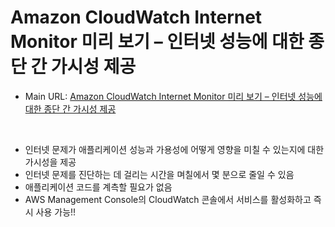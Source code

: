 # Amazon CloudWatch Internet Monitor 미리 보기 – 인터넷 성능에 대한 종단 간 가시성 제공

- Main URL: [Amazon CloudWatch Internet Monitor 미리 보기 – 인터넷 성능에 대한 종단 간 가시성 제공](https://aws.amazon.com/ko/blogs/korea/cloudwatch-internet-monitor-end-to-end-visibility-into-internet-performance-for-your-applications/)


<br>

- 인터넷 문제가 애플리케이션 성능과 가용성에 어떻게 영향을 미칠 수 있는지에 대한 가시성을 제공
- 인터넷 문제를 진단하는 데 걸리는 시간을 며칠에서 몇 분으로 줄일 수 있음
- 애플리케이션 코드를 계측할 필요가 없음
- AWS Management Console의 CloudWatch 콘솔에서 서비스를 활성화하고 즉시 사용 가능!!
